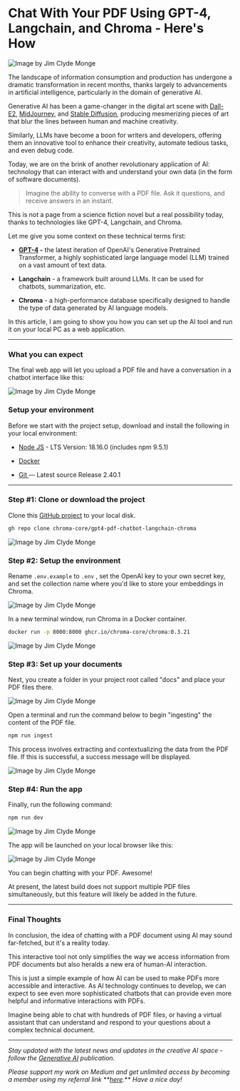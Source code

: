# Chat With Your PDF Using GPT-4, Langchain, and Chroma - Here's How

![Image by [Jim Clyde Monge](None)](https://miro.medium.com/1*bki7mu-O5K4o2Noym0AHpA.png)

The landscape of information consumption and production has undergone a dramatic transformation in recent months, thanks largely to advancements in artificial intelligence, particularly in the domain of generative AI.

Generative AI has been a game-changer in the digital art scene with [Dall-E2](https://openai.com/product/dall-e-2), [MidJourney](https://www.midjourney.com/app/), and [Stable Diffusion](https://stability.ai/blog/stable-diffusion-public-release), producing mesmerizing pieces of art that blur the lines between human and machine creativity.

Similarly, LLMs have become a boon for writers and developers, offering them an innovative tool to enhance their creativity, automate tedious tasks, and even debug code.

Today, we are on the brink of another revolutionary application of AI: technology that can interact with and understand your own data (in the form of software documents).

> Imagine the ability to converse with a PDF file. Ask it questions, and receive answers in an instant.

This is not a page from a science fiction novel but a real possibility today, thanks to technologies like GPT-4, Langchain, and Chroma.

Let me give you some context on these technical terms first:

- **[GPT-4](https://openai.com/research/gpt-4) -** the latest iteration of OpenAI's Generative Pretrained Transformer, a highly sophisticated large language model (LLM) trained on a vast amount of text data.

- **Langchain** - a framework built around LLMs. It can be used for chatbots, summarization, etc.

- **Chroma** - a high-performance database specifically designed to handle the type of data generated by AI language models.

In this article, I am going to show you how you can set up the AI tool and run it on your local PC as a web application.

---

### What you can expect

The final web app will let you upload a PDF file and have a conversation in a chatbot interface like this:

![Image by [Jim Clyde Monge](None)](https://miro.medium.com/1*W7jGKxHLARq41LxTzWCncw.png)

### Setup your environment

Before we start with the project setup, download and install the following in your local environment:

- [Node JS](https://nodejs.org/en/download) - LTS Version: 18.16.0 (includes npm 9.5.1)

- [Docker](https://www.docker.com/products/docker-desktop/)

- [Git ](https://git-scm.com/downloads)— Latest source Release 2.40.1

---

### Step #1: Clone or download the project

Clone this [GitHub project](https://github.com/chroma-core/gpt4-pdf-chatbot-langchain-chroma) to your local disk.

```bash
gh repo clone chroma-core/gpt4-pdf-chatbot-langchain-chroma
```

![Image by [Jim Clyde Monge](None)](https://miro.medium.com/1*nBC8bGRU3nmAxpgCSOUtIA.png)

### Step #2: Setup the environment

Rename `.env.example` to `.env` , set the OpenAI key to your own secret key, and set the collection name where you'd like to store your embeddings in Chroma.

![Image by [Jim Clyde Monge](None)](https://miro.medium.com/1*pwlyBwLzreD7fYIoQz7UMw.png)

In a new terminal window, run Chroma in a Docker container.

```bash
docker run -p 8000:8000 ghcr.io/chroma-core/chroma:0.3.21
```

![Image by [Jim Clyde Monge](None)](https://miro.medium.com/1*tWpssesb1Q2YYp-uNCDHsg.png)

### Step #3: Set up your documents

Next, you create a folder in your project root called "docs" and place your PDF files there.

![Image by [Jim Clyde Monge](None)](https://miro.medium.com/1*3HsjjCsV-UMS7WBBVZS8Kw.png)

Open a terminal and run the command below to begin "ingesting" the content of the PDF file.

```bash
npm run ingest
```

This process involves extracting and contextualizing the data from the PDF file. If this is successful, a success message will be displayed.

![Image by [Jim Clyde Monge](None)](https://miro.medium.com/1*MpY7ZzUadgixBohkG_eLLQ.png)

### Step #4: Run the app

Finally, run the following command:

```typescript
npm run dev
```

![Image by [Jim Clyde Monge](None)](https://miro.medium.com/1*cjloETuDN-AkQiXiaOKBSg.png)

The app will be launched on your local browser like this:

![Image by [Jim Clyde Monge](None)](https://miro.medium.com/1*omoS70zLCoddQ9fuhjnLMw.png)

You can begin chatting with your PDF. Awesome!

At present, the latest build does not support multiple PDF files simultaneously, but this feature will likely be added in the future.

---

### Final Thoughts

In conclusion, the idea of chatting with a PDF document using AI may sound far-fetched, but it's a reality today.

This interactive tool not only simplifies the way we access information from PDF documents but also heralds a new era of human-AI interaction.

This is just a simple example of how AI can be used to make PDFs more accessible and interactive. As AI technology continues to develop, we can expect to see even more sophisticated chatbots that can provide even more helpful and informative interactions with PDFs.

Imagine being able to chat with hundreds of PDF files, or having a virtual assistant that can understand and respond to your questions about a complex technical document.

---

_Stay updated with the latest news and updates in the creative AI space - follow the [Generative AI](https://medium.com/generative-ai) publication._

_Please support my work on Medium and get unlimited access by becoming a member using my referral link **[here](https://jimclydemonge.medium.com/membership)_.** _Have a nice day!_